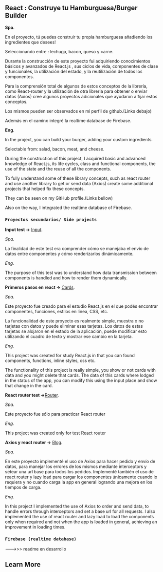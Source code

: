 ## React : Construye tu Hamburguesa/Burger Builder

**Spa.**

En el proyecto, tú puedes construir tu propia hamburguesa añadiendo los ingredientes que desees!

Seleccionando entre : lechuga, bacon, queso y carne.

Durante la construcción de este proyecto fui adquiriendo conocimientos básicos y avanzados de React.js , sus ciclos de vida, componentes de clase y funcionales, la utilización del estado, y la reutilización de todos los componentes.

Para la comprensión total de algunos de estos conceptos de la librería, como React-router y la utilización de otra libreria para obtener o enviar datos (Axios) cree algunos proyectos adicionales que ayudaron a fijar estos conceptos.

Los mismos pueden ser observados en mi perfil de github.(Links debajo)

Además en el camino integré la realtime database de Firebase.


**Eng.**

In the project, you can build your burger, adding your custom ingredients.

Selectable from: salad, bacon, meat, and cheese.

During the construction of this project, I acquired basic and advanced knowledge of React.js, its life cycles, class and functional components, the use of the state and the reuse of all the components.

To fully understand some of these library concepts, such as react router and use another library to get or send data (Axios) create some additional projects that helped fix these concepts.

They can be seen on my GitHub profile.(Links bellow)

Also on the way, I integrated the realtime database of Firebase.



### `Proyectos secundarios/ Side projects`


**Input test ->** [Input](https://github.com/julian-er/ReactInputTest).

*Spa.*

La finalidad de este test era comprender cómo se manejaba el envío de datos entre componentes y cómo renderizarlos dinámicamente.

*Eng.*

The purpose of this test was to understand how data transmission between components is handled and how to render them dynamically.


**Primeros pasos en react ->** [Cards](https://github.com/julian-er/ReactCourse).

*Spa.*

Este proyecto fue creado para el estudio React.js en el que podés encontrar componentes, funciones, estilos en línea, CSS, etc.

La funcionalidad de este proyecto es realmente simple, muestra o no tarjetas con datos y puede eliminar esas tarjetas. Los datos de estas tarjetas se alojaron en el estado de la aplicación, puede modificar esto utilizando el cuadro de texto y mostrar ese cambio en la tarjeta.

*Eng.*

This project was created for study React.js in that you can found components, functions, inline styles, css etc.

The functionality of this project is really simple, you show or not cards with data and you might delete that cards. The data of this cards where lodged in the status of the app, you can modify this using the input place and show that change in the card.

**React router test ->**[Router](https://github.com/julian-er/ReactRouterTest).

*Spa.*

Este proyecto fue sólo para practicar React router

*Eng.*

This project was created only for test React router


**Axios y react router ->** [Blog](https://github.com/julian-er/ReactWithAjaxHttp).


*Spa.*

En este proyecto implementé el uso de Axios para hacer pedido y envío de datos, para manejar los errores de los mismos mediante interceptors y setear una url base para todos los pedidos.
Implementé también el uso de react router y lazy load para cargar los componentes únicamente cuando lo requiera y no cuando carga la app en general logrando una mejora en los tiempos de carga.

*Eng.*

In this project I implemented the use of Axios to order and send data, to handle errors through interceptors and set a base url for all requests.
I also implemented the use of react router and lazy load to load the components only when required and not when the app is loaded in general, achieving an improvement in loading times.


### `Firebase (realtime database)`

--->>> readme en desarrollo

## Learn More

